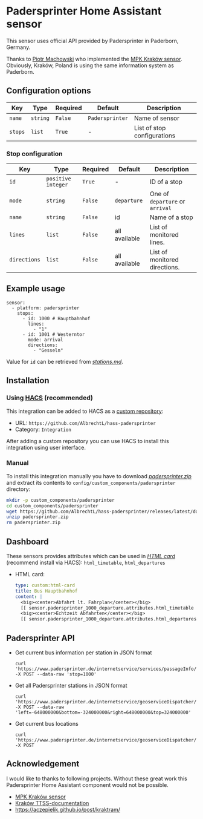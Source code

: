 # Padersprinter Home Assistant sensor

This sensor uses official API provided by Padersprinter in Paderborn, Germany.

Thanks to [Piotr Machowski](https://github.com/PiotrMachowski) who implemented the [MPK Kraków sensor](https://github.com/PiotrMachowski/Home-Assistant-custom-components-MPK-KR). Obviously, Kraków, Poland is using the same information system as Paderborn. 

## Configuration options

| Key | Type | Required | Default | Description |
| --- | --- | --- | --- | --- |
| `name` | `string` | `False` | `Padersprinter` | Name of sensor |
| `stops` | `list` | `True` | - | List of stop configurations |

### Stop configuration

| Key | Type | Required | Default | Description |
| --- | --- | --- | --- | --- |
| `id` | `positive integer` | `True` | - | ID of a stop |
| `mode` | `string` | `False` | `departure` | One of `departure` or `arrival` |
| `name` | `string` | `False` | id | Name of a stop |
| `lines` | `list` | `False` | all available | List of monitored lines. |
| `directions` | `list` | `False` | all available | List of monitored directions. |

## Example usage

```
sensor:
  - platform: padersprinter
    stops:
      - id: 1000 # Hauptbahnhof
        lines:
          - "1"
      - id: 1001 # Westerntor
        mode: arrival
        directions:
          - "Gesseln"
```
Value for `id` can be retrieved from [*stations.md*](https://github.com/AlbrechtL/hass-padersprinter/blob/master/stations.md).

## Installation

### Using [HACS](https://hacs.xyz/) (recommended)

This integration can be added to HACS as a [custom repository](https://hacs.xyz/docs/faq/custom_repositories):
* URL: `https://github.com/AlbrechtL/hass-padersprinter`
* Category: `Integration`

After adding a custom repository you can use HACS to install this integration using user interface.

### Manual

To install this integration manually you have to download [*padersprinter.zip*](https://github.com/AlbrechtL/hass-padersprinter/releases/latest/download/padersprinter.zip) and extract its contents to `config/custom_components/padersprinter` directory:
```bash
mkdir -p custom_components/padersprinter
cd custom_components/padersprinter
wget https://github.com/AlbrechtL/hass-padersprinter/releases/latest/download/padersprinter.zip
unzip padersprinter.zip
rm padersprinter.zip
```

## Dashboard

These sensors provides attributes which can be used in [*HTML card*](https://github.com/PiotrMachowski/Home-Assistant-Lovelace-HTML-card) (recommend install via HACS): `html_timetable`, `html_departures`
  * HTML card:
    ```yaml
    type: custom:html-card
    title: Bus Hauptbahnhof
    content: |
      <big><center>Abfahrt lt. Fahrplan</center></big>
      [[ sensor.padersprinter_1000_departure.attributes.html_timetable ]]
      <big><center>Echtzeit Abfahrten</center></big>
      [[ sensor.padersprinter_1000_departure.attributes.html_departures ]]
    ```

## Padersprinter API

* Get current bus information per station in JSON format
  ```
  curl 'https://www.padersprinter.de/internetservice/services/passageInfo/stopPassages/stop' -X POST --data-raw 'stop=1000'
  ```

* Get all Padersprinter stations in JSON format
  ```
  curl 'https://www.padersprinter.de/internetservice/geoserviceDispatcher/services/stopinfo/stops' -X POST --data-raw 'left=-648000000&bottom=-324000000&right=648000000&top=324000000'
  ```

* Get current bus locations
  ```
  curl 'https://www.padersprinter.de/internetservice/geoserviceDispatcher/services/vehicleinfo/vehicles' -X POST
  ```

## Acknowledgement

I would like to thanks to following projects. Without these great work this Padersprinter Home Assistant component would not be possible.
* [MPK Kraków sensor](https://github.com/PiotrMachowski/Home-Assistant-custom-components-MPK-KR)
* [Kraków TTSS-documentation](https://github.com/Delay-Team/Cracow-Public-Transport-Dashboard/wiki/TTSS-documentation)
* https://aczepielik.github.io/post/kraktram/
